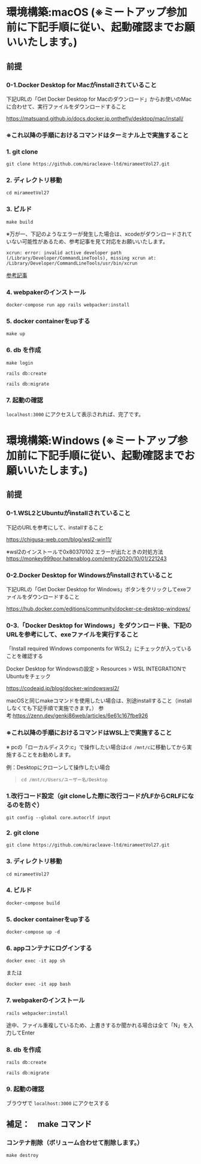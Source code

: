 # 環境構築:macOS (※ミートアップ参加前に下記手順に従い、起動確認までお願いいたします。)
## 前提
### 0-1.Docker Desktop for Macがinstallされていること
下記URLの「Get Docker Desktop for Macのダウンロード」からお使いのMacに合わせて、実行ファイルをダウンロードすること

https://matsuand.github.io/docs.docker.jp.onthefly/desktop/mac/install/


### ※これ以降の手順におけるコマンドはターミナル上で実施すること
### 1. git clone
`git clone https://github.com/miracleave-ltd/mirameetVol27.git`

###  2. ディレクトリ移動
`cd mirameetVol27`

###  3. ビルド
`make build`

※万が一、下記のようなエラーが発生した場合は、xcodeがダウンロードされていない可能性があるため、参考記事を見て対応をお願いいたします。

```
xcrun: error: invalid active developer path (/Library/Developer/CommandLineTools), missing xcrun at: /Library/Developer/CommandLineTools/usr/bin/xcrun
```

[参考記事](https://qiita.com/kooohei/items/6aada548eeb785dd2c91)


### 4. webpakerのインストール

`docker-compose run app rails webpacker:install`

### 5. docker containerをupする
`make up`

### 6. db を作成
`make login`

`rails db:create`

`rails db:migrate`

### 7. 起動の確認
`localhost:3000`
にアクセスして表示されれば、完了です。


# 環境構築:Windows (※ミートアップ参加前に下記手順に従い、起動確認までお願いいたします。)
## 前提
### 0-1.WSL2とUbuntuがinstallされていること
下記のURLを参考にして、installすること

https://chigusa-web.com/blog/wsl2-win11/

※wsl2のインストールで0x80370102 エラーが出たときの対処方法 
https://monkey999por.hatenablog.com/entry/2020/10/01/221243


### 0-2.Docker Desktop for Windowsがinstallされていること
下記URLの「Get Docker Desktop for Windows」ボタンをクリックしてexeファイルをダウンロードすること

https://hub.docker.com/editions/community/docker-ce-desktop-windows/


### 0-3.「Docker Desktop for Windows」をダウンロード後、下記のURLを参考にして、exeファイルを実行すること
「Install required Windows components for WSL2」にチェックが入っていることを確認する

Docker Desktop for Windowsの設定 > Resources > WSL INTEGRATIONでUbuntuをチェック

https://codeaid.jp/blog/docker-windowswsl2/

macOSと同じmakeコマンドを使用したい場合は、別途installすること（installしなくても下記手順で実施できます。）
参考:https://zenn.dev/genki86web/articles/6e61c167fbe926


### ※これ以降の手順におけるコマンドはWSL上で実施すること
※ pcの「ローカルディスク:c」で操作したい場合は`cd /mnt/c`に移動してから実施することをお勧めします。

例：Desktopにクローンして操作したい場合
> `cd /mnt/c/Users/ユーザー名/Desktop`

### 1.改行コード設定（git cloneした際に改行コードがLFからCRLFになるのを防ぐ）
`git config --global core.autocrlf input`

### 2. git clone
`git clone https://github.com/miracleave-ltd/mirameetVol27.git`

### 3. ディレクトリ移動
`cd mirameetVol27`

### 4. ビルド
`docker-compose build`

### 5. docker containerをupする
`docker-compose up -d`

### 6. appコンテナにログインする
`docker exec -it app sh`
 
または

`docker exec -it app bash`

### 7. webpakerのインストール
`rails webpacker:install`

途中、ファイル重複しているため、上書きするか聞かれる場合は全て「N」を入力してEnter

### 8. db を作成
`rails db:create`

`rails db:migrate`

### 9. 起動の確認
ブラウザで
`localhost:3000`
にアクセスする

## 補足：　make コマンド
### コンテナ削除（ボリューム合わせて削除します。）
`make destroy`

